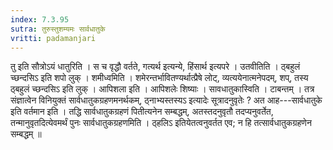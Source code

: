 ```yaml
---
index: 7.3.95
sutra: तुरुस्तुशम्यमः सार्वधातुके
vritti: padamanjari
---
```


 तु इति सौत्रोऽयं धातुरिति । स च वृद्धौ वर्तते, गत्यर्थ इत्यन्ये, हिंसार्थ इत्यपरे । उतवीतिति । ठ्बहुलं च्छन्दसिऽ इति शपो लुक् । शमीध्वमिति । शमेरन्तर्भावितण्यर्थात्प्रैषे लोट्, व्यत्ययेनात्मनेपदम्, शप्, तस्य ठ्बहुलं च्छन्दसिऽ इति लुक् । आपिशला इति । आपिशलेः शिष्याः । सावधातुकास्विति । टाबन्तम् । तत्र संज्ञात्वेन विनियुक्तं सार्वधातुकग्रहणमनर्थकम्, ठ्नाभ्यस्तस्यऽ इत्यादेः सूत्रादनुवृतेः ? अत आह---सार्वधातुके इति वर्तमान इति । तद्धि सार्वधातुकग्रहणं पितीत्यनेन सम्बद्धम्, अतस्तदनुवृतौ तदप्यनुवर्तेत, तन्मानुवृतदित्येवमर्थं पुनः सार्वधातुकग्रहणमिति । ठ्हलिऽ इतियेतत्वनुवर्तत एव; न हि तत्सार्वधातुकग्रहणेन सम्बद्धम् ॥
